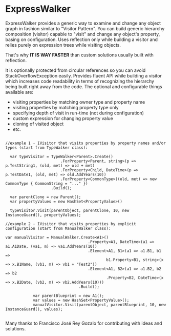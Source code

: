 # ExpressWalker
ExpressWalker provides a generic way to examine and change any object graph in fashion similar to "Visitor Pattern". You can build generic hierarchy composition (visitor) capable to "visit" and change any object's property, basing on configuration. Uses reflection only while building a visitor and relies purely on expression trees while visiting objects.

That's why **IT IS WAY FASTER** than custom solutions usually built with reflection.

It is optionally protected from circular references so you can avoid StackOverflowException easily.
Provides fluent API while building a visitor which increases code readability 
in terms of recognizing the hierarchy being built right away from the code.
The optional and configurable things available are:

- visiting properties by matching owner type and property name 
- visiting properties by matching property type only
- specifying depth of visit in run-time (not during configuration)
- custom expression for changing property value 
- cloning of visited object
- etc.

```

//example 1 - IVisitor that visits properties by property names and/or types (start from TypeWalker class):

  var typeVisitor = TypeWalker<Parent>.Create()
						.ForProperty<Parent, string>(p => p.TestString1, (old, met) => old + met)
						.ForProperty<Child, DateTime>(p => p.TestDate1, (old, met) => old.AddYears(10))
						.ForProperty<CommonType>((old, met) => new CommonType { CommonString = "..." })
					.Build();

  var parentClone = new Parent();
  var propertyValues = new HashSet<PropertyValue>()

  typeVisitor.Visit(parentObject, parentClone, 10, new InstanceGuard(), propertyValues); 
  
//example 2 - IVisitor that visits properties by explicit configuration (start from ManualWalker class):

var manualVisitor = ManualWalker.Create<A1>()
                                    .Property<A1, DateTime>(a1 => a1.A1Date, (va1, m) => va1.AddYears(10))
                                    .Element<A1, B1>(a1 => a1.B1, b1 =>
                                            b1.Property<B1, string>(x => x.B1Name, (vb1, m) => vb1 + "Test2"))
                                    .Element<A1, B2>(a1 => a1.B2, b2 => b2
                                            .Property<B2, DateTime>(x => x.B2Date, (vb2, m) => vb2.AddYears(10)))
                                .Build();

            var parentBlueprint = new A1();
            var values = new HashSet<PropertyValue>();
            manualVisitor.Visit(parentObject, parentBlueprint, 10, new InstanceGuard(), values);
			
```

Many thanks to Francisco José Rey Gozalo for contributing with ideas and solutions.
